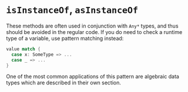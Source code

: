 # `isInstanceOf`, `asInstanceOf`

These methods are often used in conjunction with `Any*` types, and thus should be avoided in the regular code. If you do need to check a runtime type of a variable, use pattern matching instead:

```scala
value match {
  case x: SomeType => ...
  case _ => ...
}
```

One of the most common applications of this pattern are algebraic data types which are described in their own section.
